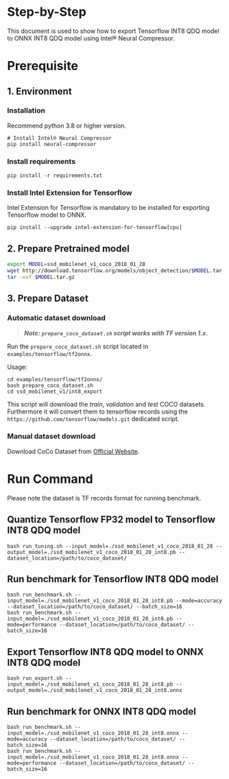 Step-by-Step
============

This document is used to show how to export Tensorflow INT8 QDQ model to ONNX INT8 QDQ model using Intel® Neural Compressor.


# Prerequisite

## 1. Environment

### Installation
Recommend python 3.8 or higher version.
```shell
# Install Intel® Neural Compressor
pip install neural-compressor
```

### Install requirements
```shell
pip install -r requirements.txt
```

### Install Intel Extension for Tensorflow
Intel Extension for Tensorflow is mandatory to be installed for exporting Tensorflow model to ONNX.
```shell
pip install --upgrade intel-extension-for-tensorflow[cpu]
```

## 2. Prepare Pretrained model

```bash
export MODEL=ssd_mobilenet_v1_coco_2018_01_28
wget http://download.tensorflow.org/models/object_detection/$MODEL.tar.gz
tar -xvf $MODEL.tar.gz
```

## 3. Prepare Dataset

### Automatic dataset download

> **_Note: `prepare_coco_dataset.sh` script works with TF version 1.x._**

Run the `prepare_coco_dataset.sh` script located in `examples/tensorflow/tf2onnx`.

Usage:
```shell
cd examples/tensorflow/tf2onnx/
bash prepare_coco_dataset.sh
cd ssd_mobilenet_v1/int8_export
```

This script will download the *train*, *validation* and *test* COCO datasets. Furthermore it will convert them to
tensorflow records using the `https://github.com/tensorflow/models.git` dedicated script.

### Manual dataset download
Download CoCo Dataset from [Official Website](https://cocodataset.org/#download).

# Run Command
Please note the dataset is TF records format for running benchmark.

## Quantize Tensorflow FP32 model to Tensorflow INT8 QDQ model
```shell
bash run_tuning.sh --input_model=./ssd_mobilenet_v1_coco_2018_01_28 --output_model=./ssd_mobilenet_v1_coco_2018_01_28_int8.pb --dataset_location=/path/to/coco_dataset/
```

## Run benchmark for Tensorflow INT8 QDQ model
```shell
bash run_benchmark.sh --input_model=./ssd_mobilenet_v1_coco_2018_01_28_int8.pb --mode=accuracy --dataset_location=/path/to/coco_dataset/ --batch_size=16
bash run_benchmark.sh --input_model=./ssd_mobilenet_v1_coco_2018_01_28_int8.pb --mode=performance --dataset_location=/path/to/coco_dataset/ --batch_size=16
```

## Export Tensorflow INT8 QDQ model to ONNX INT8 QDQ model
```shell
bash run_export.sh --input_model=./ssd_mobilenet_v1_coco_2018_01_28_int8.pb --output_model=./ssd_mobilenet_v1_coco_2018_01_28_int8.onnx
```

## Run benchmark for ONNX INT8 QDQ model
```shell
bash run_benchmark.sh --input_model=./ssd_mobilenet_v1_coco_2018_01_28_int8.onnx --mode=accuracy --dataset_location=/path/to/coco_dataset/ --batch_size=16
bash run_benchmark.sh --input_model=./ssd_mobilenet_v1_coco_2018_01_28_int8.onnx --mode=performance --dataset_location=/path/to/coco_dataset/ --batch_size=16
```
